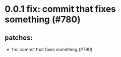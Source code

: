 # 0.0.1 fix: commit that fixes something (#780)

## patches:
* fix: commit that fixes something (#780)

